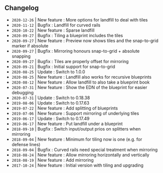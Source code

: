 ## Changelog

- `2020-12-26` | New feature : More options for landfill to deal with tiles
- `2020-11-12` | Bugfix      : Landfill for curved rails
- `2020-10-22` | New feature : Sparse landfill
- `2020-09-27` | Bugfix      : Tiling a blueprint includes the tiles
- `2020-09-27` | New feature : Preview now shows tiles and the snap-to-grid marker if absolute
- `2020-09-27` | Bugfix      : Mirroring honours snap-to-grid + absolute snapping
- `2020-09-27` | Bugfix      : Tiles are properly offset for mirroring
- `2020-09-21` | Bugfix      : Initial support for snap-to-grid
- `2020-08-25` | Update      : Switch to 1.0.0
- `2020-08-25` | New feature : Landfill also works for recursive blueprints
- `2020-08-12` | New feature : Allow landfill to also take a blueprint book
- `2020-07-31` | New feature : Show the EDN of the blueprint for easier debugging
- `2020-07-31` | Update      : Switch to 0.18.38
- `2019-08-06` | Update      : Switch to 0.17.63
- `2019-07-22` | New feature : Add splitting of blueprints
- `2019-07-06` | New feature : Support mirroring of underlying tiles
- `2019-06-17` | Update      : Switch to 0.17.49
- `2019-06-17` | New feature : Put landfill under a blueprint
- `2018-09-10` | Bugfix      : Switch input/output prios on splitters when mirroring
- `2018-09-04` | New feature : Minimum for tiling now is one (e.g. for defense lines)
- `2018-09-04` | Bugfix      : Curved rails need special treatment when mirroring
- `2018-08-24` | New feature : Allow mirroring horizontally and vertically
- `2018-08-19` | New feature : Add mirroring
- `2017-10-24` | New feature : Initial version with tiling and upgrading

<!--
vim: tw=0
-->

